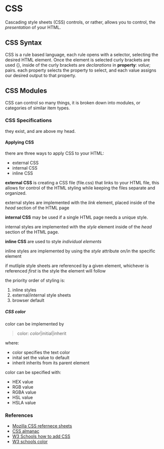 # CSS

Cascading style sheets (CSS) controls, or rather, allows you to control, the *presentation* of your HTML.

## CSS Syntax

CSS is a rule based language, each rule opens with a selector, selecting the desired HTML element. Once the element is selected curly brackets are used {}, inside of the curly brackets are *declarations* in __property__: *value*; pairs. each property selects the property to select, and each value assigns our desired output to that property.

## CSS Modules

CSS can control so many things, it is broken down into modules, or categories of similar item types.

### CSS Specifications

they exist, and are above my head.

#### Applying CSS

there are three ways to apply CSS to your HTML:

- external CSS
- internal CSS
- inline CSS

__external CSS__ is creating a CSS file (file.css) that links to your HTML file, this allows for control of the HTML styling while keeping the files separate and organized.

external styles are implemented with the *link* element, placed inside of the *head* section of the HTML page

__internal CSS__ may be used if a single HTML page needs a unique style.

internal styles are implemented with the *style* element inside of the *head* section of the HTML page.

__inline CSS__ are used to style *individual elements* 

inline styles are implemented by using the *style* attribute on/in the specific element

if mutliple style sheets are referenced by a given element, whichever is referenced *first* is the style the element will follow

the priority order of styling is:

1. inline styles
2. external/internal style sheets
3. browser default

##### CSS color

color can be implemented by

>color: *color*|initial|inherit

where:

- color specifies the text color
- inital set the value to default
- inherit inherits from its parent element

color can be specified with:

- HEX value
- RGB value
- RGBA value
- HSL value
- HSLA value

### References

- [Mozilla CSS refernece sheets](https://developer.mozilla.org/en-US/docs/Web/CSS/Reference)
- [CSS almanac](https://css-tricks.com/almanac/)
- [W3 Schools how to add CSS](https://www.w3schools.com/css/css_howto.asp)
- [W3 schools color](https://www.w3schools.com/cssref/pr_text_color.asp)